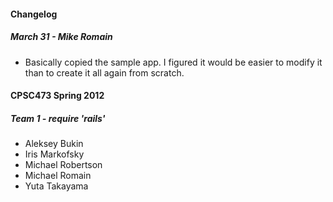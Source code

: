 #### Changelog 
##### March 31 - Mike Romain 
+ Basically copied the sample app. I figured it would be easier to modify it than to create it all again from scratch. 


#### CPSC473 Spring 2012
##### Team 1 - require 'rails'

+ Aleksey Bukin
+ Iris Markofsky
+ Michael Robertson
+ Michael Romain
+ Yuta Takayama

